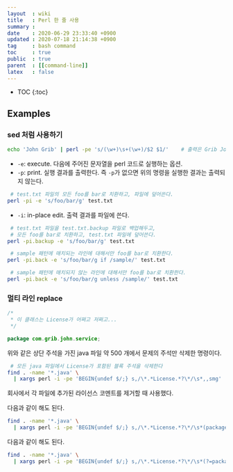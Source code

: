 ```yaml
---
layout  : wiki
title   : Perl 한 줄 사용
summary : 
date    : 2020-06-29 23:33:40 +0900
updated : 2020-07-18 21:14:38 +0900
tag     : bash command
toc     : true
public  : true
parent  : [[command-line]]
latex   : false
---
```

* TOC
{:toc}

## Examples

### sed 처럼 사용하기
```sh
echo 'John Grib' | perl -pe 's/(\w+)\s+(\w+)/$2 $1/'    # 출력은 Grib John
```

- `-e`: execute. 다음에 주어진 문자열을 perl 코드로 실행하는 옵션.
- `-p`: print. 실행 결과를 출력한다. 즉 `-p`가 없으면 위의 명령을 실행한 결과는 출력되지 않는다.

```sh
 # test.txt 파일의 모든 foo를 bar로 치환하고, 파일에 덮어쓴다.
perl -pi -e 's/foo/bar/g' test.txt
```

- `-i`: in-place edit. 출력 결과를 파일에 쓴다.

```sh
 # test.txt 파일을 test.txt.backup 파일로 백업해두고,
 # 모든 foo를 bar로 치환하고, test.txt 파일에 덮어쓴다.
perl -pi.backup -e 's/foo/bar/g' test.txt
```

```sh
 # sample 패턴에 매치되는 라인에 대해서만 foo를 bar로 치환한다.
perl -pi.back -e 's/foo/bar/g if /sample/' test.txt
```

```sh
 # sample 패턴에 매치되지 않는 라인에 대해서만 foo를 bar로 치환한다.
perl -pi.back -e 's/foo/bar/g unless /sample/' test.txt
```

### 멀티 라인 replace
```java
/*
 * 이 클래스는 License가 어쩌고 저쩌고...
 */

package com.grib.john.service;
```

위와 같은 상단 주석을 가진 java 파일 약 500 개에서 문제의 주석만 삭제한 명령이다.

```sh
 # 모든 java 파일에서 License가 포함된 블록 주석을 삭제한다
find . -name '*.java' \
  | xargs perl -i -pe 'BEGIN{undef $/;} s,/\*.*License.*?\*/\s*,,smg'
```

회사에서 각 파일에 추가된 라이선스 코멘트를 제거할 때 사용했다.

다음과 같이 해도 된다.

```sh
find . -name '*.java' \
  | xargs perl -i -pe 'BEGIN{undef $/;} s,/\*.*License.*?\*/\s*(package),$1,smg'
```

다음과 같이 해도 된다.

```sh
find . -name '*.java' \
  | xargs perl -i -pe 'BEGIN{undef $/;} s,/\*.*License.*?\*/\s*(?=package),,smg'
```


